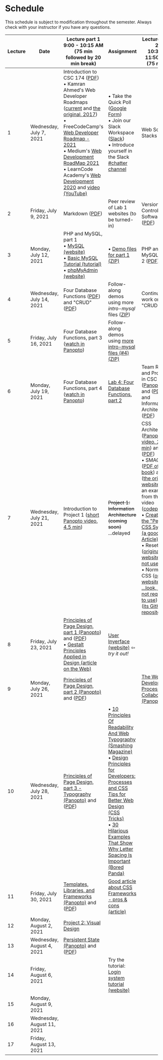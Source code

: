 # **Schedule**
This schedule is subject to modification throughout the semester. Always check with your instructor if you have any questions.

| Lecture | Date                       | Lecture part 1<br>9:00 - 10:15 AM (75 min followed by 20 min break) | Assignment                                                   | Lecture part 2<br>10:35 - 11:50 AM (75 min)                  | Assignment                                                   |
| ------- | -------------------------- | ------------------------------------------------------------ | ------------------------------------------------------------ | ------------------------------------------------------------ | ------------------------------------------------------------ |
| 1       | Wednesday, July 7, 2021    | Introduction to CSC 174 ([PDF](01a-introduction-to-csc174/introduction-to-csc174.pdf))<br>&bull; Kamran Ahmed's Web Developer Roadmaps ([current](https://roadmap.sh/) and [the original, 2017](https://github.com/kamranahmedse/developer-roadmap/tree/ee2b3e5de0e2a9ccccf3f2bbe4687f150df976f4))<br/>&bull; FreeCodeCamp's [Web Developer Roadmap - 2021](https://www.freecodecamp.org/news/how-to-learn-web-dev-in-2021-roadmap/)<br/>&bull; Medium's [Web Development RoadMap 2021](https://medium.com/ucan-learn-to-code/web-development-roadmap-2021-b1bc4aea7e40)<br/>&bull; LearnCode Academy's [Web Development 2020](https://coggle.it/diagram/XfeRbWj7xy3dsEX8/t/web-development-in-2020) and [video (YouTube)](https://youtu.be/SBB1YtwODT0) | &bull; Take the Quick Poll ([Google Form](https://forms.gle/E1iUXuQZVVX6bJ956))<br>&bull; Join our Slack Workspace ([Slack](https://join.slack.com/t/csc174/signup))<br>&bull; Introduce yourself in the Slack [#chatter channel](https://app.slack.com/client/T0263D6G5LN/C026GBTGMK6) | Web Solution Stacks ([PDF](01b-web-solution-stacks/web-solution-stacks.pdf)) | [Lab 1: Initial City Website](lab01-initial-city-website/instructions.md) |
| 2       | Friday, July 9, 2021       | Markdown ([PDF](2a-markdown/markdown.pdf))                   | Peer review of Lab 1 websites (to be turned-in)              | Version Control Software ([PDF](2b-version-control/version-control-software.pdf)) | [Lab 2: GitHub Fork](lab02-github-fork/instructions.md)      |
| 3       | Monday, July 12, 2021      | PHP and MySQL, part 1<br>&bull; [MySQL (website)](https://www.mysql.com/)<br>&bull; [Basic MySQL Tutorial (tutorial)](https://www.digitalocean.com/community/tutorials/a-basic-mysql-tutorial)<br/>&bull; [phpMyAdmin (website)](https://www.phpmyadmin.net/) | &bull; [Demo files for part 1 (ZIP)](03a-php-mysql1/intro-mysql.zip) | PHP and MySQL, part 2 ([PDF](03b-php-mysql2/php-mysql2.pdf)) | &bull; [Demo files for part 2 (ZIP)](03b-php-mysql2/intro-mysql2.zip)<br>&bull; Assignment: [Prep for Lab 3 - instructions](03b-php-mysql2/instructions.md) |
| 4       | Wednesday, July 14, 2021   | Four Database Functions ([PDF](04a-four-database-functions/html-forms-review.pdf)) and "CRUD" ([PDF](04a-four-database-functions/crud.pdf)) | Follow-along demos using more *intro-mysql* files ([ZIP](04a-four-database-functions/intro-mysql3.zip)) | Continue work on "CRUD"                                      | [Lab 3: Four Database Functions, part 1](lab03-four-database-functions1/instructions.md) |
| 5       | Friday, July 16, 2021      | Four Database Functions, part 3 ([watch in Panopto](https://rochester.hosted.panopto.com/Panopto/Pages/Viewer.aspx?id=757708e2-27a6-4312-9883-ad670124e2ea)) | Follow-along demos using [more intro-mysql files (#4) (ZIP)](05a-four-database-functions3/intro-mysql4.zip) |                                                              |                                                              |
| 6       | Monday, July 19, 2021      | Four Database Functions, part 4 ([watch in Panopto](https://rochester.hosted.panopto.com/Panopto/Pages/Viewer.aspx?id=b7f69a5e-123b-4ccc-a8ae-ad6a00ef384f)) | [Lab 4: Four Database Functions, part 2](lab04-four-database-functions2/instructions.md) | Team Roles and Projects in CSC 174 ([Panopto](https://rochester.hosted.panopto.com/Panopto/Pages/Viewer.aspx?id=7f696478-c536-4fea-bdad-ad6a01576fce)) and ([PDF](06b-team-roles-and-projects/team-roles.pdf)) and Information Architecture ([PDF](06b-team-roles-and-projects/information-architecture.pdf)) | [Lab 5: Remote Web Application](lab05-remote-database-application/instructions.md) |
| 7       | Wednesday, July 21, 2021   | Introduction to Project 1 ([short Panopto video, 4.5 min](https://rochester.hosted.panopto.com/Panopto/Pages/Viewer.aspx?id=f72286b5-d562-478e-b5cd-ad6c00f4c823)) | <s>Project 1: Information Architecture (coming soon)</s> ...delayed | CSS Architecture ([Panopto video, 27.5 min](https://rochester.hosted.panopto.com/Panopto/Pages/Viewer.aspx?id=485d44a0-46b7-409e-b5f1-ad6c015a655d)) and ([PDF](7b-css-architecture/css-architecture.pdf))<br>&bull; SMACSS ([PDF of the book](7b-css-architecture/smacss.pdf)) and ([the original website](http://smacss.com/)) and an example from the video ([codepen](https://codepen.io/jackw/pen/apVzYo))<br/>&bull; [Creating the "Perfect" CSS System (a good Article)](https://medium.com/gusto-design/creating-the-perfect-css-system-fa38f5bcdd9e)<br/>&bull; Reset CSS ([original website ...do not use!](https://meyerweb.com/eric/tools/css/reset/))<br/>&bull; Normalize CSS ([original website ...look, but not required to use](https://necolas.github.io/normalize.css/)) and ([its GitHub repository](https://github.com/necolas/normalize.css/)) | [Lab 6: CSS Architecture](lab06-css-architecture/instructions.md) |
| 8       | Friday, July 23, 2021      | [Principles of Page Design, part 1 (Panopto](https://rochester.hosted.panopto.com/Panopto/Pages/Viewer.aspx?id=dd639838-a3d2-4051-b089-ad6d014115ba)) and ([PDF](08a-principles-of-page-design1/principles-of-page-design1.pdf))<br>&bull; [Gestalt Principles Applied in Design (article on the Web)](https://www.webfx.com/blog/web-design/gestalt-principles-applied-in-design/) | [User Inyerface (website)](https://userinyerface.com/) &#8678; *try it out!* |                                                              | [Project 1: Information Architecture](project1-information-architecture/instructions.md) |
| 9       | Monday, July 26, 2021      | [Principles of Page Design, part 2 (Panopto)](https://rochester.hosted.panopto.com/Panopto/Pages/Viewer.aspx?id=2cd5c090-5bfa-4354-a130-ad6d01413d52) and ([PDF](09a-principles-of-page-design2/page-layout.pdf)) |                                                              | [The Web Development Process - Collaboration (Panopto)](https://rochester.hosted.panopto.com/Panopto/Pages/Viewer.aspx?id=cb5b7ebc-795d-4b8c-ae93-ad710109851a) | [Lab 7: Website Collaboration](lab07-collaboration/instructions.md) |
| 10      | Wednesday, July 28, 2021   | [Principles of Page Design, part 3 - Typography (Panopto)](https://rochester.hosted.panopto.com/Panopto/Pages/Viewer.aspx?id=2bede5dd-f18b-4383-b4e0-ad6d01415467) and ([PDF](10a-principles-of-page-design3/typography.pdf)) | &bull; [10 Principles Of Readability And Web Typography (Smashing Magazine)](https://www.smashingmagazine.com/2009/03/10-principles-for-readable-web-typography/)<br>&bull; [Design Principles for Developers: Processes and CSS Tips for Better Web Design (CSS Tricks)](https://css-tricks.com/design-principles-for-developers-processes-and-css-tips-for-better-web-design/)<br>&bull; [30 Hilarious Examples That Show Why Letter Spacing Is Important (Bored Panda)](https://www.boredpanda.com/funny-importance-of-kerning/) |                                                              | [Lab 8: Visual Design Reviews](lab08-visual-design-reviews/instructions.md) |
| 11      | Friday, July 30, 2021      | [Templates, Libraries, and Frameworks (Panopto)](https://rochester.hosted.panopto.com/Panopto/Pages/Viewer.aspx?id=8a3dfd82-6db8-4f0e-af5c-ad740157969e) and ([PDF](11a-templates-libraries-frameworks/templates-libraries-frameworks.pdf)) | [Good article about CSS Frameworks - pros & cons (article)](https://geekflare.com/best-css-frameworks/) |                                                              | [Lab 9: CSS Frameworks](lab09-css-frameworks/instructions.md) |
| 12      | Monday, August 2, 2021     | [Project 2: Visual Design](project2-visual-design/instructions.md) |                                                              |                                                              |                                                              |
| 13      | Wednesday, August 4, 2021  | [Persistent State (Panopto)](https://rochester.hosted.panopto.com/Panopto/Pages/Viewer.aspx?id=7af4bae7-fec7-4b26-943e-ad790147ecee) and ([PDF](12a-persistent-state/persistent-state.pdf)) |                                                              |                                                              |                                                              |
| 14      | Friday, August 6, 2021     |                                                              | Try the tutorial: [Login system tutorial (website)](https://www.tutorialrepublic.com/php-tutorial/php-mysql-login-system.php) |                                                              |                                                              |
| 15      | Monday, August 9, 2021     |                                                              |                                                              |                                                              | Project 3 is coming soon                                     |
| 16      | Wednesday, August 11, 2021 |                                                              |                                                              |                                                              |                                                              |
| 17      | Friday, August 13, 2021    |                                                              |                                                              |                                                              |                                                              |
